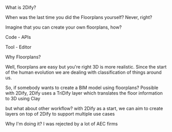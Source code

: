 What is 2Dify?

When was the last time you did the Floorplans yourself?
Never, right? 

Imagine that you can create your own floorplans, how? 

Code - APIs

Tool - Editor

Why Floorplans?

Well, floorplans are easy but you're right 3D is more realistic.
Since the start of the human evolution we are dealing with classification of things around us.

So, if somebody wants to create a BIM model using floorplans?
Possible with 2Dify, 2Dify uses a TriDify layer which translates the floor information to 3D using Clay

but what about other workflow?
with 2Dify as a start, we can aim to create layers on top of 2Dify to support multiple use cases

Why I'm doing it?
I was rejected by a lot of AEC firms